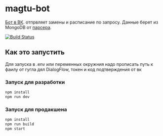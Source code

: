 # magtu-bot

[Бот в ВК](https://vk.me/mpkbot). отпрвляет замены и расписание по запросу. Данные берет из MongoDB от [парсера](https://github.com/ivanik7/magtu-parser).

[![Build Status](https://travis-ci.org/ivanik7/magtu-bot.svg?branch=master)](https://travis-ci.org/ivanik7/magtu-bot)

## Как это запустить

Для запуска в .env или переменных окружния надо прописать путь к фаилу от гугла дял DialogFlow, токен и код подтверждения от вк

### Запуск для разработки

```sh
npm install
npm run dev
```

### Запуск для продакшена

```sh
npm install
npm run build
npm start
```
